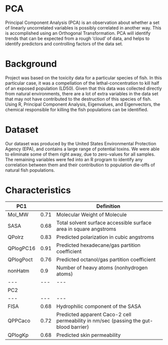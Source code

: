 # PCA
Principal Component Analysis (PCA) is an observation about whether a set of linearly uncorrelated variables is possibly correlated in another way. This is accomplished using an Orthogonal Transformation. PCA will identify trends that can be expected from a rough ‘cloud’ of data, and helps to identify predictors and controlling factors of the data set.

# Background
Project was based on the toxicity data for a particular species of fish. In this particular case, it was a compellation of the lethal-concentration to kill half of an exposed population (LD50). Given that this data was collected directly from natural environments, there are a lot of extra variables in the data set that may not have contributed to the destruction of this species of fish. Using R, Principal Component Analysis, Eigenvalues, and Eigenvectors, the chemical responsible for killing the fish populations can be identified.

# Dataset
Our dataset was produced by the United States Environmental Protection Agency (EPA), and contains a large range of potential toxins. We were able to eliminate some of them right away, due to zero-values for all samples. The remaining variables were fed into an R program to identify any correlation between them and their contribution to population die-offs of natural fish populations.

# Characteristics
| PC1 | | Definition |
|---|---|---|
| Mol_MW | 0.71 | Molecular Weight of Molecule |
| SASA | 0.68 | Total solvent surface accessible surface area in square angstroms |
| QPolrz | 0.83 | Predicted polarization in cubic angstroms |
| QPlogPC16	| 0.91 | Predicted hexadecane/gas partition coefficient |
| QPlogPoct	| 0.76 | Predicted octanol/gas partition coefficient |
| nonHatm | 0.9 | Number of heavy atoms (nonhydrogen atoms) |
|---|---|---|
| PC2 | | |
|---|---|---|
| FISA | 0.68 | Hydrophilic component of the SASA |
| QPPCaco | 0.72 | Predicted apparent Caco-2 cell permeability in nm/sec  (passing the gut-blood barrier) |
| QPlogKp | 0.68 | Predicted skin permeability |
